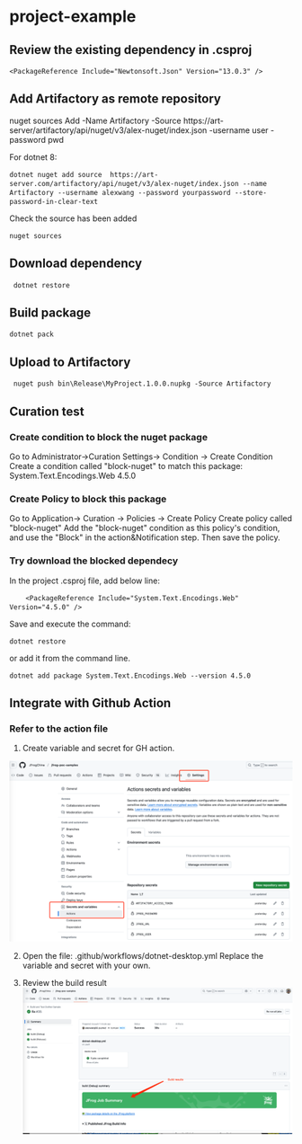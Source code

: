 # project-example

## Review the existing dependency in .csproj
```
<PackageReference Include="Newtonsoft.Json" Version="13.0.3" />
```

## Add Artifactory as remote repository
 nuget sources Add -Name Artifactory -Source https://art-server/artifactory/api/nuget/v3/alex-nuget/index.json -username user -password pwd


For dotnet 8:
```
dotnet nuget add source  https://art-server.com/artifactory/api/nuget/v3/alex-nuget/index.json --name Artifactory --username alexwang --password yourpassword --store-password-in-clear-text
```
Check the source has been added
```
nuget sources
```
## Download dependency
```
 dotnet restore
```

## Build package
```
dotnet pack
```

## Upload to Artifactory
```
 nuget push bin\Release\MyProject.1.0.0.nupkg -Source Artifactory
 ```

## Curation test

### Create condition to block the nuget package
Go to Administrator->Curation Settings-> Condition -> Create Condition
Create a condition called "block-nuget" to match this package:
System.Text.Encodings.Web 4.5.0

### Create Policy to block this package
Go to Application-> Curation -> Policies -> Create Policy
Create policy called "block-nuget"
Add the "block-nuget" condition as this policy's condition, and use the "Block" in the action&Notification step.
Then save the policy. 

### Try download the blocked dependecy 
In the  project .csproj file, add below line:
```
    <PackageReference Include="System.Text.Encodings.Web" Version="4.5.0" />
```
Save and execute the command: 
```
dotnet restore
```
or add it from the command line.
```
dotnet add package System.Text.Encodings.Web --version 4.5.0
```

## Integrate with Github Action
### Refer to the action file

1. Create variable and secret for GH action.

![alt text](images/image.png)

2. Open the file: .github/workflows/dotnet-desktop.yml
Replace the variable and secret with your own.

3. Review the build result
![alt text](images/image-1.png)
